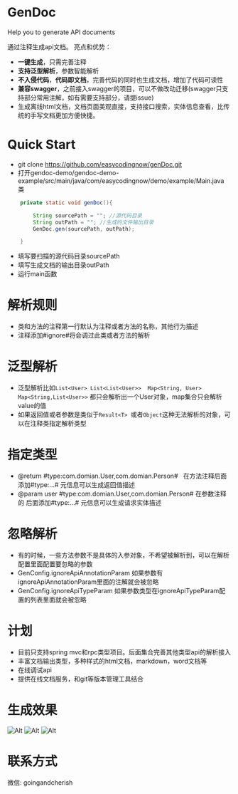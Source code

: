 # GenDoc
Help you to generate API documents

通过注释生成api文档。
亮点和优势：
* **一键生成**，只需完善注释
* **支持泛型解析**，参数智能解析
* **不入侵代码**，**代码即文档**，完善代码的同时也生成文档，增加了代码可读性
* **兼容swagger**，之前接入swagger的项目，可以不做改动迁移(swagger只支持部分常用注解，如有需要支持部分，请提issue)
* 生成离线html文档，文档页面美观直接，支持接口搜索，实体信息查看，比传统的手写文档更加方便快捷。

# Quick Start
* git clone https://github.com/easycodingnow/genDoc.git
* 打开gendoc-demo/gendoc-demo-example/src/main/java/com/easycodingnow/demo/example/Main.java 类
``` java
    private static void genDoc(){

        String sourcePath = ""; //源代码目录
        String outPath = ""; //生成的文件输出目录
        GenDoc.gen(sourcePath, outPath);

    }
```
* 填写要扫描的源代码目录sourcePath
* 填写生成文档的输出目录outPath
* 运行main函数

# 解析规则
* 类和方法的注释第一行默认为注释或者方法的名称，其他行为描述
* 注释添加#ignore#将会调过此类或者方法的解析

# 泛型解析
* 泛型解析比如`List<User> List<List<User>>  Map<String, User>  Map<String,List<User>>` 都只会解析出一个User对象，map集合只会解析value的值
* 如果返回值或者参数是类似于`Result<T> `或者`Object`这种无法解析的对象，可以在注释类指定解析类型

# 指定类型
* @return #type:com.domian.User,com.domian.Person#   在方法注释后面添加#type:...# 元信息可以生成返回值描述
* @param user  #type:com.domian.User,com.domian.Person# 在参数注释的 后面添加#type:...# 元信息可以生成请求实体描述

# 忽略解析
* 有的时候，一些方法参数不是具体的入参对象，不希望被解析到，可以在解析配置里面配置要忽略的参数
* GenConfig.ignoreApiAnnotationParam  如果参数有ignoreApiAnnotationParam里面的注解就会被忽略
* GenConfig.ignoreApiTypeParam  如果参数类型在ignoreApiTypeParam配置的列表里面就会被忽略

# 计划
* 目前只支持spring mvc和rpc类型项目。后面集合完善其他类型api的解析接入
* 丰富文档输出类型，多种样式的html文档，markdown，word文档等
* 在线调试api
* 提供在线文档服务，和git等版本管理工具结合

# 生成效果
![Alt](https://pic4.zhimg.com/v2-65ad229d322fbd844d739817943f9def_r.jpg)
![Alt](https://pic1.zhimg.com/v2-22127405d3a3b02742e8cc3cd2d2c72c_r.jpg)
![Alt](https://pic2.zhimg.com/v2-89c0f05a60609648d2bc9183fb3ed95d_r.jpg)

# 联系方式
微信: goingandcherish





